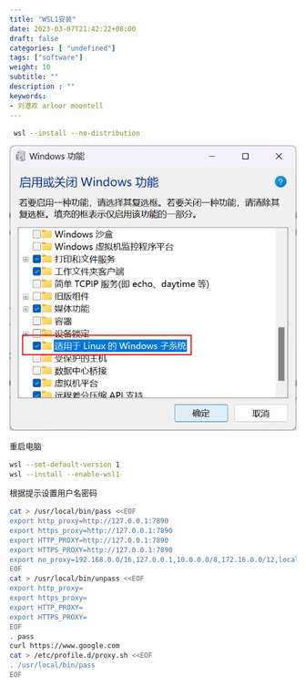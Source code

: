 ```yaml
---
title: "WSL1安装"
date: 2023-03-07T21:42:22+08:00
draft: false
categories: [ "undefined"]
tags: ["software"]
weight: 10
subtitle: ""
description : ""
keywords:
- 刘港欢 arloor moontell
---
```


```bash
 wsl --install --no-distribution
```

![alt text](/img/windows-feature-enable-wsl1.png)

重启电脑

```bash
wsl --set-default-version 1
wsl --install --enable-wsl1
```

根据提示设置用户名密码

```bash
cat > /usr/local/bin/pass <<EOF
export http_proxy=http://127.0.0.1:7890
export https_proxy=http://127.0.0.1:7890
export HTTP_PROXY=http://127.0.0.1:7890
export HTTPS_PROXY=http://127.0.0.1:7890
export no_proxy=192.168.0.0/16,127.0.0.1,10.0.0.0/8,172.16.0.0/12,localhost
EOF
cat > /usr/local/bin/unpass <<EOF
export http_proxy=
export https_proxy=
export HTTP_PROXY=
export HTTPS_PROXY=
EOF
. pass
curl https://www.google.com
cat > /etc/profile.d/proxy.sh <<EOF
. /usr/local/bin/pass
EOF
```